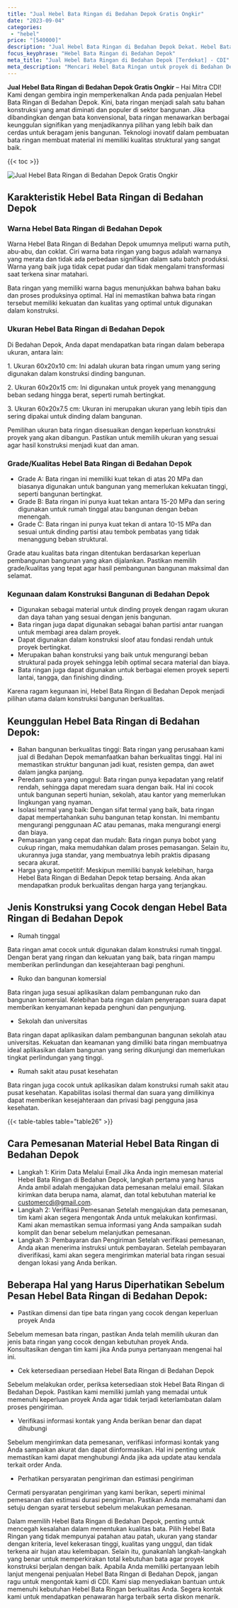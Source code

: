 ```yaml
---
title: "Jual Hebel Bata Ringan di Bedahan Depok Gratis Ongkir"
date: "2023-09-04"
categories:
 - "hebel"
price: "[540000]"
description: "Jual Hebel Bata Ringan di Bedahan Depok Dekat. Hebel Bata Ringan ini sering dipakai dalam proyek pembangunan sebagai material dinding yang kuat dan awet. Kontak kami untuk mendapatkan informasi lebih lanjut."
focus_keyphrase: "Hebel Bata Ringan di Bedahan Depok"
meta_title: "Jual Hebel Bata Ringan di Bedahan Depok [Terdekat] - CDI"
meta_description: "Mencari Hebel Bata Ringan untuk proyek di Bedahan Depok? Kami menyediakan Hebel Bata Ringan berkualitas untuk bahan bangunan dinding. Segera dapatkan penawaran terbaik."
---
```


**Jual Hebel Bata Ringan di Bedahan Depok Gratis Ongkir** – Hai Mitra CDI! Kami dengan gembira ingin memperkenalkan Anda pada penjualan Hebel Bata Ringan di Bedahan Depok. Kini, bata ringan menjadi salah satu bahan konstruksi yang amat diminati dan populer di sektor bangunan. Jika dibandingkan dengan bata konvensional, bata ringan menawarkan berbagai keunggulan signifikan yang menjadikannya pilihan yang lebih baik dan cerdas untuk beragam jenis bangunan. Teknologi inovatif dalam pembuatan bata ringan membuat material ini memiliki kualitas struktural yang sangat baik.

{{< toc >}}

![Jual Hebel Bata Ringan di Bedahan Depok Gratis Ongkir](/images/hebel/hebel-bataringan-11.jpg)

## Karakteristik Hebel Bata Ringan di Bedahan Depok

### Warna Hebel Bata Ringan di Bedahan Depok

Warna Hebel Bata Ringan di Bedahan Depok umumnya meliputi warna putih, abu-abu, dan coklat. Ciri warna bata ringan yang bagus adalah warnanya yang merata dan tidak ada perbedaan signifikan dalam satu batch produksi. Warna yang baik juga tidak cepat pudar dan tidak mengalami transformasi saat terkena sinar matahari.

Bata ringan yang memiliki warna bagus menunjukkan bahwa bahan baku dan proses produksinya optimal. Hal ini memastikan bahwa bata ringan tersebut memiliki kekuatan dan kualitas yang optimal untuk digunakan dalam konstruksi.

### Ukuran Hebel Bata Ringan di Bedahan Depok

Di Bedahan Depok, Anda dapat mendapatkan bata ringan dalam beberapa ukuran, antara lain:

1\. Ukuran 60x20x10 cm: Ini adalah ukuran bata ringan umum yang sering digunakan dalam konstruksi dinding bangunan.

2\. Ukuran 60x20x15 cm: Ini digunakan untuk proyek yang menanggung beban sedang hingga berat, seperti rumah bertingkat.

3\. Ukuran 60x20x7.5 cm: Ukuran ini merupakan ukuran yang lebih tipis dan sering dipakai untuk dinding dalam bangunan.

Pemilihan ukuran bata ringan disesuaikan dengan keperluan konstruksi proyek yang akan dibangun. Pastikan untuk memilih ukuran yang sesuai agar hasil konstruksi menjadi kuat dan aman.

### Grade/Kualitas Hebel Bata Ringan di Bedahan Depok

*   Grade A: Bata ringan ini memiliki kuat tekan di atas 20 MPa dan biasanya digunakan untuk bangunan yang memerlukan kekuatan tinggi, seperti bangunan bertingkat.
*   Grade B: Bata ringan ini punya kuat tekan antara 15-20 MPa dan sering digunakan untuk rumah tinggal atau bangunan dengan beban menengah.
*   Grade C: Bata ringan ini punya kuat tekan di antara 10-15 MPa dan sesuai untuk dinding partisi atau tembok pembatas yang tidak menanggung beban struktural.

Grade atau kualitas bata ringan ditentukan berdasarkan keperluan pembangunan bangunan yang akan dijalankan. Pastikan memilih grade/kualitas yang tepat agar hasil pembangunan bangunan maksimal dan selamat.

### Kegunaan dalam Konstruksi Bangunan di Bedahan Depok

*   Digunakan sebagai material untuk dinding proyek dengan ragam ukuran dan daya tahan yang sesuai dengan jenis bangunan.
*   Bata ringan juga dapat digunakan sebagai bahan partisi antar ruangan untuk membagi area dalam proyek.
*   Dapat digunakan dalam konstruksi sloof atau fondasi rendah untuk proyek bertingkat.
*   Merupakan bahan konstruksi yang baik untuk mengurangi beban struktural pada proyek sehingga lebih optimal secara material dan biaya.
*   Bata ringan juga dapat digunakan untuk berbagai elemen proyek seperti lantai, tangga, dan finishing dinding.

Karena ragam kegunaan ini, Hebel Bata Ringan di Bedahan Depok menjadi pilihan utama dalam konstruksi bangunan berkualitas.

## Keunggulan Hebel Bata Ringan di Bedahan Depok:

*   Bahan bangunan berkualitas tinggi: Bata ringan yang perusahaan kami jual di Bedahan Depok memanfaatkan bahan berkualitas tinggi. Hal ini memastikan struktur bangunan jadi kuat, resisten gempa, dan awet dalam jangka panjang.
*   Peredam suara yang unggul: Bata ringan punya kepadatan yang relatif rendah, sehingga dapat meredam suara dengan baik. Hal ini cocok untuk bangunan seperti hunian, sekolah, atau kantor yang memerlukan lingkungan yang nyaman.
*   Isolasi termal yang baik: Dengan sifat termal yang baik, bata ringan dapat mempertahankan suhu bangunan tetap konstan. Ini membantu mengurangi penggunaan AC atau pemanas, maka mengurangi energi dan biaya.
*   Pemasangan yang cepat dan mudah: Bata ringan punya bobot yang cukup ringan, maka memudahkan dalam proses pemasangan. Selain itu, ukurannya juga standar, yang membuatnya lebih praktis dipasang secara akurat.
*   Harga yang kompetitif: Meskipun memiliki banyak kelebihan, harga Hebel Bata Ringan di Bedahan Depok tetap bersaing. Anda akan mendapatkan produk berkualitas dengan harga yang terjangkau.

## Jenis Konstruksi yang Cocok dengan Hebel Bata Ringan di Bedahan Depok

*   Rumah tinggal

Bata ringan amat cocok untuk digunakan dalam konstruksi rumah tinggal. Dengan berat yang ringan dan kekuatan yang baik, bata ringan mampu memberikan perlindungan dan kesejahteraan bagi penghuni.
*   Ruko dan bangunan komersial

Bata ringan juga sesuai aplikasikan dalam pembangunan ruko dan bangunan komersial. Kelebihan bata ringan dalam penyerapan suara dapat memberikan kenyamanan kepada penghuni dan pengunjung.
*   Sekolah dan universitas

Bata ringan dapat aplikasikan dalam pembangunan bangunan sekolah atau universitas. Kekuatan dan keamanan yang dimiliki bata ringan membuatnya ideal aplikasikan dalam bangunan yang sering dikunjungi dan memerlukan tingkat perlindungan yang tinggi.
*   Rumah sakit atau pusat kesehatan

Bata ringan juga cocok untuk aplikasikan dalam konstruksi rumah sakit atau pusat kesehatan. Kapabilitas isolasi thermal dan suara yang dimilikinya dapat memberikan kesejahteraan dan privasi bagi pengguna jasa kesehatan.

{{< table-tables table="table26" >}}

## Cara Pemesanan Material Hebel Bata Ringan di Bedahan Depok

*   Langkah 1: Kirim Data Melalui Email
Jika Anda ingin memesan material Hebel Bata Ringan di Bedahan Depok, langkah pertama yang harus Anda ambil adalah mengajukan data pemesanan melalui email. Silakan kirimkan data berupa nama, alamat, dan total kebutuhan material ke customercdi@gmail.com.
*   Langkah 2: Verifikasi Pemesanan
Setelah mengajukan data pemesanan, tim kami akan segera mengontak Anda untuk melakukan konfirmasi. Kami akan memastikan semua informasi yang Anda sampaikan sudah komplit dan benar sebelum melanjutkan pemesanan.
*   Langkah 3: Pembayaran dan Pengiriman
Setelah verifikasi pemesanan, Anda akan menerima instruksi untuk pembayaran. Setelah pembayaran diverifikasi, kami akan segera mengirimkan material bata ringan sesuai dengan lokasi yang Anda berikan.

## Beberapa Hal yang Harus Diperhatikan Sebelum Pesan Hebel Bata Ringan di Bedahan Depok:

*   Pastikan dimensi dan tipe bata ringan yang cocok dengan keperluan proyek Anda

Sebelum memesan bata ringan, pastikan Anda telah memilih ukuran dan jenis bata ringan yang cocok dengan kebutuhan proyek Anda. Konsultasikan dengan tim kami jika Anda punya pertanyaan mengenai hal ini.
*   Cek ketersediaan persediaan Hebel Bata Ringan di Bedahan Depok

Sebelum melakukan order, periksa ketersediaan stok Hebel Bata Ringan di Bedahan Depok. Pastikan kami memiliki jumlah yang memadai untuk memenuhi keperluan proyek Anda agar tidak terjadi keterlambatan dalam proses pengiriman.
*   Verifikasi informasi kontak yang Anda berikan benar dan dapat dihubungi

Sebelum mengirimkan data pemesanan, verifikasi informasi kontak yang Anda sampaikan akurat dan dapat diinformasikan. Hal ini penting untuk memastikan kami dapat menghubungi Anda jika ada update atau kendala terkait order Anda.
*   Perhatikan persyaratan pengiriman dan estimasi pengiriman

Cermati persyaratan pengiriman yang kami berikan, seperti minimal pemesanan dan estimasi durasi pengiriman. Pastikan Anda memahami dan setuju dengan syarat tersebut sebelum melakukan pemesanan.

Dalam memilih Hebel Bata Ringan di Bedahan Depok, penting untuk mencegah kesalahan dalam menentukan kualitas bata. Pilih Hebel Bata Ringan yang tidak mempunyai patahan atau patah, ukuran yang standar dengan kriteria, level kekerasan tinggi, kualitas yang unggul, dan tidak terkena air hujan atau kelembapan. Selain itu, gunakanlah langkah-langkah yang benar untuk memperkirakan total kebutuhan bata agar proyek konstruksi berjalan dengan baik. Apabila Anda memiliki pertanyaan lebih lanjut mengenai penjualan Hebel Bata Ringan di Bedahan Depok, jangan ragu untuk mengontak kami di CDI. Kami siap menyediakan bantuan untuk memenuhi kebutuhan Hebel Bata Ringan berkualitas Anda. Segera kontak kami untuk mendapatkan penawaran harga terbaik serta diskon menarik.
